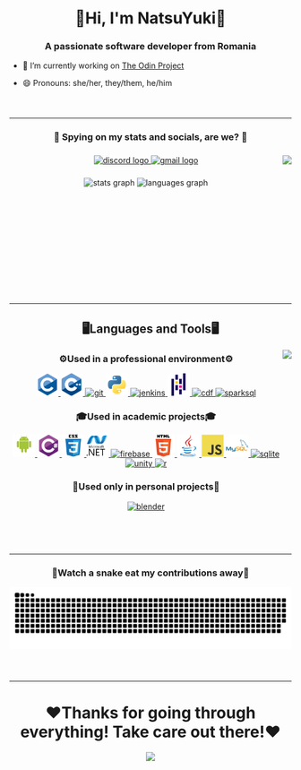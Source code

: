<h1 align="center">👋Hi, I'm NatsuYuki👋</h1>
<h3 align="center">A passionate software developer from Romania</h3>

- 🔭 I’m currently working on [The Odin Project](https://www.theodinproject.com)

- 😄 Pronouns: she/her, they/them, he/him

###

<br clear="both">

---

<h3 align="center">👀 Spying on my stats and socials, are we? 👀</h3>

###

<img align="right" height="250" src="https://media1.tenor.com/m/Rr3iP8A98gkAAAAd/anya-forger-spying.gif"  />

###

<p align="center">
  <a href="discordapp.com/users/184671238415712267" target="_blank">
    <img src="https://img.shields.io/static/v1?message=Discord&logo=discord&label=&color=7289DA&logoColor=white&labelColor=&style=for-the-badge" height="35" alt="discord logo"  />
  </a>
  <a href="natsuyukiharuhana@gmail.com" target="_blank">
    <img src="https://img.shields.io/static/v1?message=Gmail&logo=gmail&label=&color=D14836&logoColor=white&labelColor=&style=for-the-badge" height="35" alt="gmail logo"  />
  </a>
</p>

###

<p align="center">
  <img src="https://github-readme-stats.vercel.app/api?username=NatsuYukiHaruhana&hide_title=false&hide_rank=true&show_icons=true&include_all_commits=true&count_private=true&disable_animations=false&theme=dracula&locale=en&hide_border=false" height="150" alt="stats graph"  />
  <img src="https://github-readme-stats.vercel.app/api/top-langs?username=NatsuYukiHaruhana&locale=en&hide_title=false&layout=compact&card_width=320&langs_count=5&theme=dracula&hide_border=false" height="150" alt="languages graph"  />
</p>

###

<br clear="both">

---

<h2 align="center">🖥️Languages and Tools🖥️</h2>

<img align="right" height="350" src="https://media1.tenor.com/m/uWHd-STTyFIAAAAE/asteroid-in-love-mari-morino.gif"  />

<h3 align="center">⚙️Used in a professional environment⚙️</h3>
<p align="center"> 
  <a href="https://www.cprogramming.com/" target="_blank" rel="noreferrer"> <img src="https://raw.githubusercontent.com/devicons/devicon/master/icons/c/c-original.svg" alt="c" width="40" height="40"/> </a> 
  <a href="https://www.w3schools.com/cpp/" target="_blank" rel="noreferrer"> <img src="https://raw.githubusercontent.com/devicons/devicon/master/icons/cplusplus/cplusplus-original.svg" alt="cplusplus" width="40" height="40"/> </a> 
  <a href="https://git-scm.com/" target="_blank" rel="noreferrer"> <img src="https://www.vectorlogo.zone/logos/git-scm/git-scm-icon.svg" alt="git" width="40" height="40"/> </a> 
  <a href="https://www.python.org" target="_blank" rel="noreferrer"> <img src="https://raw.githubusercontent.com/devicons/devicon/master/icons/python/python-original.svg" alt="python" width="40" height="40"/> </a> 
  <a href="https://www.jenkins.io" target="_blank" rel="noreferrer"> <img src="https://www.vectorlogo.zone/logos/jenkins/jenkins-icon.svg" alt="jenkins" width="40" height="40"/> </a> 
  <a href="https://pandas.pydata.org/" target="_blank" rel="noreferrer"> <img src="https://raw.githubusercontent.com/devicons/devicon/2ae2a900d2f041da66e950e4d48052658d850630/icons/pandas/pandas-original.svg" alt="pandas" width="40" height="40"/> </a> 
  <a href="https://www.cognite.com/en/product/cognite_data_fusion_industrial_dataops_platform" target="_blank" rel="noreferrer"> <img src="https://seeklogo.com/images/C/cognite-logo-CAFD106B3A-seeklogo.com.png" alt="cdf" width="40" height="40"/> </a>
  <a href="https://spark.apache.org/sql/" target="_blank" rel="noreferrer"> <img src="https://upload.wikimedia.org/wikipedia/commons/f/f3/Apache_Spark_logo.svg" alt="sparksql" width="40" height="40"/> </a> 
</p>

<h3 align="center">🎓Used in academic projects🎓</h3>
<p align="center">  
  <a href="https://developer.android.com" target="_blank" rel="noreferrer"> <img src="https://raw.githubusercontent.com/devicons/devicon/master/icons/android/android-original-wordmark.svg" alt="android" width="40" height="40"/> </a> 
  <a href="https://www.w3schools.com/cs/" target="_blank" rel="noreferrer"> <img src="https://raw.githubusercontent.com/devicons/devicon/master/icons/csharp/csharp-original.svg" alt="csharp" width="40" height="40"/> </a> 
  <a href="https://www.w3schools.com/css/" target="_blank" rel="noreferrer"> <img src="https://raw.githubusercontent.com/devicons/devicon/master/icons/css3/css3-original-wordmark.svg" alt="css3" width="40" height="40"/> </a> 
  <a href="https://dotnet.microsoft.com/" target="_blank" rel="noreferrer"> <img src="https://raw.githubusercontent.com/devicons/devicon/master/icons/dot-net/dot-net-original-wordmark.svg" alt="dotnet" width="40" height="40"/> </a> 
  <a href="https://firebase.google.com/" target="_blank" rel="noreferrer"> <img src="https://www.vectorlogo.zone/logos/firebase/firebase-icon.svg" alt="firebase" width="40" height="40"/> </a>  
  <a href="https://www.w3.org/html/" target="_blank" rel="noreferrer"> <img src="https://raw.githubusercontent.com/devicons/devicon/master/icons/html5/html5-original-wordmark.svg" alt="html5" width="40" height="40"/> </a> 
  <a href="https://www.java.com" target="_blank" rel="noreferrer"> <img src="https://raw.githubusercontent.com/devicons/devicon/master/icons/java/java-original.svg" alt="java" width="40" height="40"/> </a> 
  <a href="https://developer.mozilla.org/en-US/docs/Web/JavaScript" target="_blank" rel="noreferrer"> <img src="https://raw.githubusercontent.com/devicons/devicon/master/icons/javascript/javascript-original.svg" alt="javascript" width="40" height="40"/> </a> 
  <a href="https://www.mysql.com/" target="_blank" rel="noreferrer"> <img src="https://raw.githubusercontent.com/devicons/devicon/master/icons/mysql/mysql-original-wordmark.svg" alt="mysql" width="40" height="40"/> </a> 
  <a href="https://www.sqlite.org/" target="_blank" rel="noreferrer"> <img src="https://www.vectorlogo.zone/logos/sqlite/sqlite-icon.svg" alt="sqlite" width="40" height="40"/> </a> 
  <a href="https://unity.com/" target="_blank" rel="noreferrer"> <img src="https://www.vectorlogo.zone/logos/unity3d/unity3d-icon.svg" alt="unity" width="40" height="40"/> </a> 
  <a href="https://www.r-project.org" target="_blank" rel="noreferrer"> <img src="https://www.r-project.org/Rlogo.png" alt="r" width="40" height="40"/> </a> 
</p>

<h3 align="center">📝Used only in personal projects📝</h3>
<p align="center">
  <a href="https://www.blender.org/" target="_blank" rel="noreferrer"> <img src="https://download.blender.org/branding/community/blender_community_badge_white.svg" alt="blender" width="40" height="40"/> </a> 
</p>

###

<br clear="both">

---

<h3 align="center">🐍Watch a snake eat my contributions away🐍</h3>

<p align="center">
  <img src="https://raw.githubusercontent.com/NatsuYukiHaruhana/NatsuYukiHaruhana/output/snake.svg" alt="Snake animation" />
</p>

###

<br clear="both">

---

<h1 align="center">❤️Thanks for going through everything! Take care out there!❤️</h1>

<p align="center">
  <img height="200" src="https://media1.tenor.com/m/ZqNJE6Rl9ycAAAAd/anime-tired.gif"  />
</p>

###
